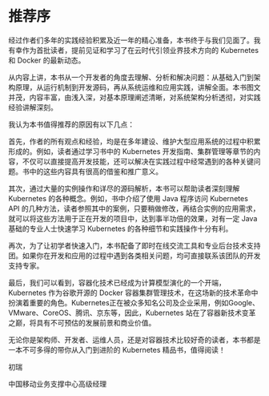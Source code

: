 # 推荐序

经过作者们多年的实践经验积累及近一年的精心准备，本书终于与我们见面了。我有幸作为首批读者，提前见证和学习了在云时代引领业界技术方向的 Kubernetes 和 Docker 的最新动态。

从内容上讲，本书从一个开发者的角度去理解、分析和解决问题：从基础入门到架构原理，从运行机制到开发源码，再从系统运维和应用实践，讲解全面。本书图文并茂，内容丰富，由浅入深，对基本原理阐述清晰，对系统架构分析透彻，对实践经验讲解深刻。

我认为本书值得推荐的原因有以下几点：

首先，作者的所有观点和经验，均是在多年建设、维护大型应用系统的过程中积累形成的。例如，读者通过学习书中的 Kubernetes 开发指南、集群管理等章节的内容，不仅可以直接提高开发技能，还可以解决在实践过程中经常遇到的各种关键问题。书中的这些内容具有很高的借鉴和推广意义。

其次，通过大量的实例操作和详尽的源码解析，本书可以帮助读者深刻理解 Kubernetes 的各种概念。例如，书中介绍了使用 Java 程序访问 Kubernetes API 的几种方法，读者参照其中的案例，只要稍做修改，再结合实例的应用需求，就可以将这些方法用于正在开发的项目中，达到事半功倍的效果，对有一定 Java 基础的专业人士快速学习 Kubernetes 的各种细节和实践操作十分有利。

再次，为了让初学者快速入门，本书配备了即时在线交流工具和专业后台技术支持团。如果你在开发和应用的过程中遇到各类相关问题，均可直接联系该团队的开发支持专家。

最后，我们可以看到，容器化技术已经成为计算模型演化的一个开端，Kubernetes 作为谷歌开源的 Docker 容器集群管理技术，在这场新的技术革命中扮演着重要的角色。Kubernetes正在被众多知名公司及企业采用，例如Google、VMware、CoreOS、腾讯、京东等，因此，Kubernetes 站在了容器新技术变革之巅，将具有不可预估的发展前景和商业价值。

无论你是架构师、开发者、运维人员，还是对容器技术比较好奇的读者，本书都是一本不可多得的带你从入门到进阶的 Kubernetes 精品书，值得阅读！

初瑞

中国移动业务支撑中心高级经理
